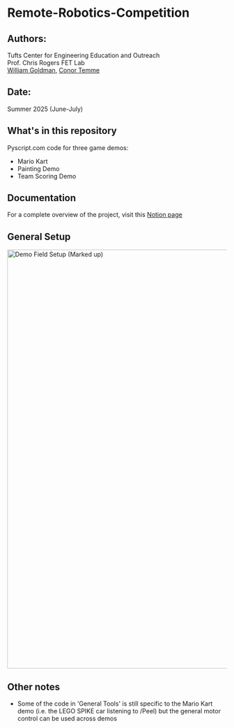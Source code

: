 # Remote-Robotics-Competition

## Authors:
Tufts Center for Engineering Education and Outreach \
Prof. Chris Rogers FET Lab \
[William Goldman](https://www.goldmanwilliam.com/), [Conor Temme](https://www.linkedin.com/in/conor-temme-2b024a321/)

## Date:
Summer 2025 (June-July)

## What's in this repository
Pyscript.com code for three game demos:
- Mario Kart
- Painting Demo
- Team Scoring Demo

## Documentation
For a complete overview of the project, visit this [Notion page](https://fetlab.notion.site/Remote-FLL-Competition-237df3d0e05280e09622c856f06f14f7)

## General Setup
<img width="768" height="960" alt="Demo Field Setup (Marked up)" src="https://github.com/user-attachments/assets/a852e497-4ce9-4f83-8204-5747bae7b5e6" />

## Other notes
- Some of the code in 'General Tools' is still specific to the Mario Kart demo (i.e. the LEGO SPIKE car listening to /Peel) but the general motor control can be used across demos

